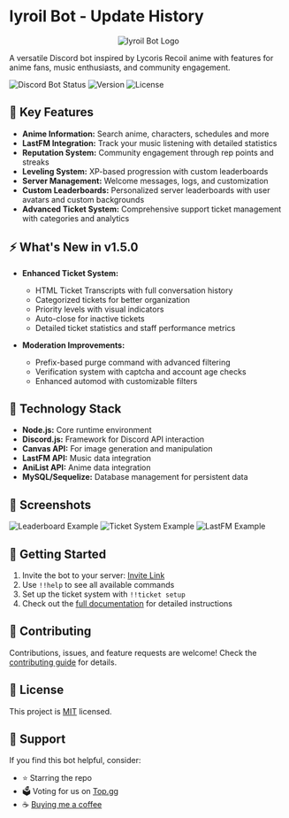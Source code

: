 # lyroil Bot - Update History

<p align="center">
  <img src="https://github.com/user-attachments/assets/aa53442b-ec5f-45f7-aed2-77b062f67941" alt="lyroil Bot Logo">
</p>

A versatile Discord bot inspired by Lycoris Recoil anime with features for anime fans, music enthusiasts, and community engagement.

![Discord Bot Status](https://img.shields.io/badge/Status-Online-brightgreen)
![Version](https://img.shields.io/badge/Version-1.3.0-blue)
![License](https://img.shields.io/badge/License-MIT-yellow)

## 🌟 Key Features

- **Anime Information:** Search anime, characters, schedules and more
- **LastFM Integration:** Track your music listening with detailed statistics
- **Reputation System:** Community engagement through rep points and streaks
- **Leveling System:** XP-based progression with custom leaderboards
- **Server Management:** Welcome messages, logs, and customization
- **Custom Leaderboards:** Personalized server leaderboards with user avatars and custom backgrounds
- **Advanced Ticket System:** Comprehensive support ticket management with categories and analytics

## ⚡ What's New in v1.5.0

- **Enhanced Ticket System:**
  - HTML Ticket Transcripts with full conversation history
  - Categorized tickets for better organization
  - Priority levels with visual indicators
  - Auto-close for inactive tickets
  - Detailed ticket statistics and staff performance metrics

- **Moderation Improvements:**
  - Prefix-based purge command with advanced filtering
  - Verification system with captcha and account age checks
  - Enhanced automod with customizable filters

## 🔧 Technology Stack

- **Node.js:** Core runtime environment
- **Discord.js:** Framework for Discord API interaction
- **Canvas API:** For image generation and manipulation
- **LastFM API:** Music data integration
- **AniList API:** Anime data integration
- **MySQL/Sequelize:** Database management for persistent data

## 📸 Screenshots

![Leaderboard Example](https://via.placeholder.com/800x400?text=Leaderboard+Example)
![Ticket System Example](https://via.placeholder.com/800x400?text=Ticket+System+Example)
![LastFM Example](https://via.placeholder.com/800x400?text=LastFM+Example)

## 📝 Getting Started

1. Invite the bot to your server: [Invite Link](https://discord.com/oauth2/)
2. Use `!!help` to see all available commands
3. Set up the ticket system with `!!ticket setup`
4. Check out the [full documentation](./README.md) for detailed instructions

## 🤝 Contributing

Contributions, issues, and feature requests are welcome! Check the [contributing guide](./CONTRIBUTING.md) for details.

## 📄 License

This project is [MIT](./LICENSE) licensed.

## 💖 Support

If you find this bot helpful, consider:
- ⭐ Starring the repo
- 🗳️ Voting for us on [Top.gg](https://top.gg/)
- ☕ [Buying me a coffee](https://ko-fi.com/)

